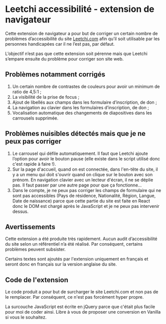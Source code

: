 # Leetchi accessibilité - extension de navigateur

Cette extension de navigateur a pour but de corriger un certain nombre de problèmes d’accessibilité du site [Leetchi.com](https://www.leetchi.com/) afin qu’il soit utilisable par les personnes handicapées car il ne l’est pas, par défaut.

L’objectif n’est pas que cette extension soit pérenne mais que Leetchi s’empare ensuite du problème pour corriger son site web.

## Problèmes notamment corrigés

1. Un certain nombre de contrastes de couleurs pour avoir un minimum de ratio de 4,5:1 ;
1. La visibilité de la prise de focus ;
1. Ajout de libellés aux champs dans les formulaire d’inscription, de don ;
1. La navigation au clavier dans les formulaires d’inscription, de don ;
1. Vocalisation automatique des changements de diapositives dans les carrousels supprimée.

## Problèmes nuisibles détectés mais que je ne peux pas corriger

1. Le carrousel qui défile automatiquement. Il faut que Leetchi ajoute l’option pour avoir le bouton pause (elle existe dans le script utilisé donc c'est rapide à faire !).
1. Sur la page d'accueil, quand on est connectée, dans l'en-tête du site, il y a un menu qui doit s'ouvrir quand on clique sur le bouton avec son prénom. En navigation clavier avec un lecteur d'écran, il ne se déplie pas. Il faut passer par une autre page pour que ça fonctionne…
1. Dans le compte, je ne peux pas corriger les champs de formulaire qui ne sont pas accessibles (Pays de résidence, Nationalité, Région, Langue, Date de naissance) parce que cette partie du site est faite en React donc le DOM est chargé après le JavaScript et je ne peux pas intervenir dessus.

## Avertissements

Cette extension a été produite très rapidement. Aucun audit d’accessibilité du site selon un référentiel n’a été réalisé. Par conséquent, certains problèmes peuvent subsister.

Certains textes sont ajoutés par l'extension uniquement en français et seront donc en français sur la version anglaise du site.

## Code de l'extension

Le code produit a pour but de surcharger le site Leetchi.com et non pas de le remplacer. Par conséquent, ce n'est pas forcément hyper propre.

La surcouche JavaScript est écrite en jQuery parce que c'était plus facile pour moi de coder ainsi. Libre à vous de proposer une conversion en Vanilla si vous le souhaitez.
